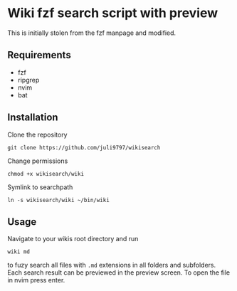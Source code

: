 # Wiki fzf search script with preview

This is initially stolen from the fzf manpage and modified.

## Requirements

* fzf
* ripgrep
* nvim
* bat

## Installation

Clone the repository
```
git clone https://github.com/juli9797/wikisearch
```
Change permissions
```
chmod +x wikisearch/wiki
```
Symlink to searchpath
```
ln -s wikisearch/wiki ~/bin/wiki
```

## Usage

Navigate to your wikis root directory and run
```
wiki md
```
to fuzy search all files with `.md` extensions in all folders and subfolders.
Each search result can be previewed in the preview screen.
To open the file in nvim press enter.

